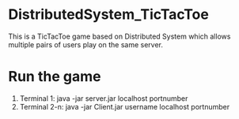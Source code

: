 # DistributedSystem_TicTacToe
This is a TicTacToe game based on Distributed System which allows multiple pairs of users play on the same server.

# Run the game
1. Terminal 1: java -jar server.jar localhost portnumber
2. Terminal 2-n: java -jar Client.jar username localhost portnumber
